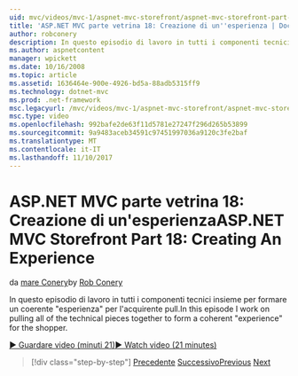 ```yaml
---
uid: mvc/videos/mvc-1/aspnet-mvc-storefront/aspnet-mvc-storefront-part-18-creating-an-experience
title: 'ASP.NET MVC parte vetrina 18: Creazione di un''esperienza | Documenti Microsoft'
author: robconery
description: In questo episodio di lavoro in tutti i componenti tecnici insieme per formare un coerente 'esperienza' per l'acquirente pull.
ms.author: aspnetcontent
manager: wpickett
ms.date: 10/16/2008
ms.topic: article
ms.assetid: 1636464e-900e-4926-bd5a-88adb5315ff9
ms.technology: dotnet-mvc
ms.prod: .net-framework
msc.legacyurl: /mvc/videos/mvc-1/aspnet-mvc-storefront/aspnet-mvc-storefront-part-18-creating-an-experience
msc.type: video
ms.openlocfilehash: 992bafe2de63f11d5781e27247f296d265b53899
ms.sourcegitcommit: 9a9483aceb34591c97451997036a9120c3fe2baf
ms.translationtype: MT
ms.contentlocale: it-IT
ms.lasthandoff: 11/10/2017
---
```

<a name="aspnet-mvc-storefront-part-18-creating-an-experience"></a><span data-ttu-id="3b7f9-103">ASP.NET MVC parte vetrina 18: Creazione di un'esperienza</span><span class="sxs-lookup"><span data-stu-id="3b7f9-103">ASP.NET MVC Storefront Part 18: Creating An Experience</span></span>
====================
<span data-ttu-id="3b7f9-104">da [mare Conery](https://github.com/robconery)</span><span class="sxs-lookup"><span data-stu-id="3b7f9-104">by [Rob Conery](https://github.com/robconery)</span></span>

<span data-ttu-id="3b7f9-105">In questo episodio di lavoro in tutti i componenti tecnici insieme per formare un coerente "esperienza" per l'acquirente pull.</span><span class="sxs-lookup"><span data-stu-id="3b7f9-105">In this episode I work on pulling all of the technical pieces together to form a coherent "experience" for the shopper.</span></span>

[<span data-ttu-id="3b7f9-106">&#9654; Guardare video (minuti 21)</span><span class="sxs-lookup"><span data-stu-id="3b7f9-106">&#9654; Watch video (21 minutes)</span></span>](https://channel9.msdn.com/Blogs/ASP-NET-Site-Videos/aspnet-mvc-storefront-part-18-creating-an-experience)

>[!div class="step-by-step"]
<span data-ttu-id="3b7f9-107">[Precedente](aspnet-mvc-storefront-part-17-checkout-with-jeff-atwood.md)
[Successivo](aspnet-mvc-mvc-storefront-part-19-processing-orders-with-windows-workflow.md)</span><span class="sxs-lookup"><span data-stu-id="3b7f9-107">[Previous](aspnet-mvc-storefront-part-17-checkout-with-jeff-atwood.md)
[Next](aspnet-mvc-mvc-storefront-part-19-processing-orders-with-windows-workflow.md)</span></span>
